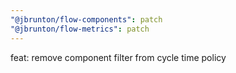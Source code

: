 ```yaml
---
"@jbrunton/flow-components": patch
"@jbrunton/flow-metrics": patch
---
```


feat: remove component filter from cycle time policy
